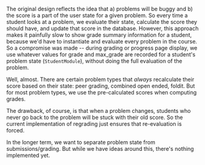 The original design reflects the idea that a) problems will be buggy and b) the score is a part of the user state for a given problem. So every time a student looks at a problem, we evaluate their state, calculate the score they should have, and update that score in the database. However, this approach makes it painfully slow to show grade summary information for a student, because we'd have to instantiate and evaluate every problem in the course. So a compromise was made -- during grading or progress page display, we use whatever values for grade and max_grade are recorded for a student's problem state (`StudentModule`), without doing the full evaluation of the problem.

Well, almost. There are certain problem types that *always* recalculate their score based on their state: peer grading, combined open ended, foldit. But for most problem types, we use the pre-calculated scores when computing grades.

The drawback, of course, is that when a problem changes, students who never go back to the problem will be stuck with their old score. So the current implementation of regrading just ensures that re-evaluation is forced.

In the longer term, we want to separate problem state from submissions/grading. But while we have ideas around this, there's nothing implemented yet.